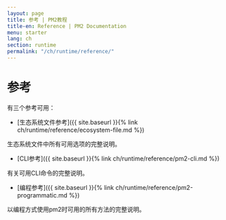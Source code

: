 ```yaml
---
layout: page
title: 参考 | PM2教程
title-en: Reference | PM2 Documentation
menu: starter
lang: ch
section: runtime
permalink: "/ch/runtime/reference/"
---
```


# 参考

有三个参考可用：

- [生态系统文件参考]({{ site.baseurl }}{% link ch/runtime/reference/ecosystem-file.md %})

生态系统文件中所有可用选项的完整说明。

- [CLI参考]({{ site.baseurl }}{% link ch/runtime/reference/pm2-cli.md %})

有关可用CLI命令的完整说明。

- [编程参考]({{ site.baseurl }}{% link ch/runtime/reference/pm2-programmatic.md %})

以编程方式使用pm2时可用的所有方法的完整说明。